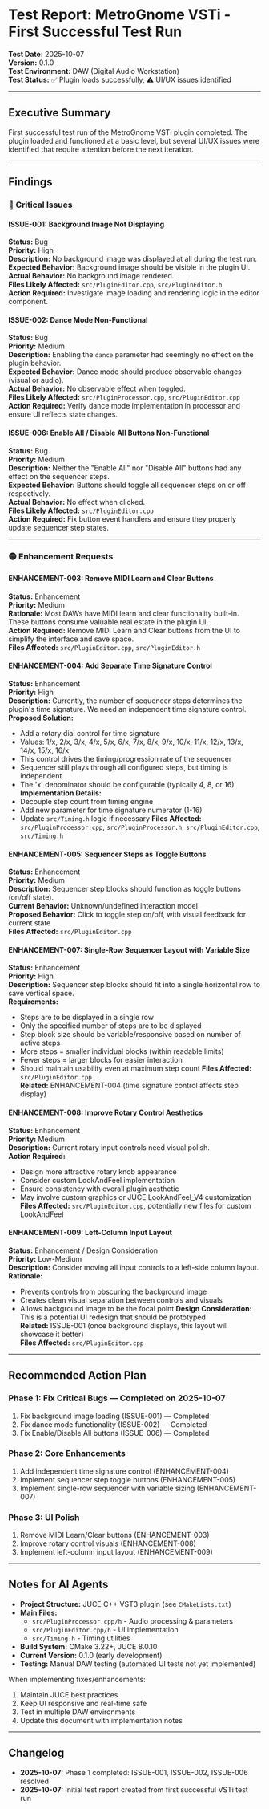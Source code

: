 # Test Report: MetroGnome VSTi - First Successful Test Run

**Test Date:** 2025-10-07  
**Version:** 0.1.0  
**Test Environment:** DAW (Digital Audio Workstation)  
**Test Status:** ✅ Plugin loads successfully, ⚠️ UI/UX issues identified

---

## Executive Summary

First successful test run of the MetroGnome VSTi plugin completed. The plugin loaded and functioned at a basic level, but several UI/UX issues were identified that require attention before the next iteration.

---

## Findings

### 🔴 Critical Issues

#### ISSUE-001: Background Image Not Displaying
**Status:** Bug  
**Priority:** High  
**Description:** No background image was displayed at all during the test run.  
**Expected Behavior:** Background image should be visible in the plugin UI.  
**Actual Behavior:** No background image rendered.  
**Files Likely Affected:** `src/PluginEditor.cpp`, `src/PluginEditor.h`  
**Action Required:** Investigate image loading and rendering logic in the editor component.

#### ISSUE-002: Dance Mode Non-Functional
**Status:** Bug  
**Priority:** Medium  
**Description:** Enabling the `dance` parameter had seemingly no effect on the plugin behavior.  
**Expected Behavior:** Dance mode should produce observable changes (visual or audio).  
**Actual Behavior:** No observable effect when toggled.  
**Files Likely Affected:** `src/PluginProcessor.cpp`, `src/PluginEditor.cpp`  
**Action Required:** Verify dance mode implementation in processor and ensure UI reflects state changes.

#### ISSUE-006: Enable All / Disable All Buttons Non-Functional
**Status:** Bug  
**Priority:** Medium  
**Description:** Neither the "Enable All" nor "Disable All" buttons had any effect on the sequencer steps.  
**Expected Behavior:** Buttons should toggle all sequencer steps on or off respectively.  
**Actual Behavior:** No effect when clicked.  
**Files Likely Affected:** `src/PluginEditor.cpp`  
**Action Required:** Fix button event handlers and ensure they properly update sequencer step states.

---

### 🟡 Enhancement Requests

#### ENHANCEMENT-003: Remove MIDI Learn and Clear Buttons
**Status:** Enhancement  
**Priority:** Medium  
**Rationale:** Most DAWs have MIDI learn and clear functionality built-in. These buttons consume valuable real estate in the plugin UI.  
**Action Required:** Remove MIDI Learn and Clear buttons from the UI to simplify the interface and save space.  
**Files Affected:** `src/PluginEditor.cpp`, `src/PluginEditor.h`

#### ENHANCEMENT-004: Add Separate Time Signature Control
**Status:** Enhancement  
**Priority:** High  
**Description:** Currently, the number of sequencer steps determines the plugin's time signature. We need an independent time signature control.  
**Proposed Solution:**
- Add a rotary dial control for time signature
- Values: 1/x, 2/x, 3/x, 4/x, 5/x, 6/x, 7/x, 8/x, 9/x, 10/x, 11/x, 12/x, 13/x, 14/x, 15/x, 16/x
- This control drives the timing/progression rate of the sequencer
- Sequencer still plays through all configured steps, but timing is independent
- The 'x' denominator should be configurable (typically 4, 8, or 16)
**Implementation Details:**
- Decouple step count from timing engine
- Add new parameter for time signature numerator (1-16)
- Update `src/Timing.h` logic if necessary
**Files Affected:** `src/PluginProcessor.cpp`, `src/PluginProcessor.h`, `src/PluginEditor.cpp`, `src/Timing.h`

#### ENHANCEMENT-005: Sequencer Steps as Toggle Buttons
**Status:** Enhancement  
**Priority:** Medium  
**Description:** Sequencer step blocks should function as toggle buttons (on/off state).  
**Current Behavior:** Unknown/undefined interaction model  
**Proposed Behavior:** Click to toggle step on/off, with visual feedback for current state  
**Files Affected:** `src/PluginEditor.cpp`

#### ENHANCEMENT-007: Single-Row Sequencer Layout with Variable Size
**Status:** Enhancement  
**Priority:** High  
**Description:** Sequencer step blocks should fit into a single horizontal row to save vertical space.  
**Requirements:**
- Steps are to be displayed in a single row
- Only the specified number of steps are to be displayed
- Step block size should be variable/responsive based on number of active steps
- More steps = smaller individual blocks (within readable limits)
- Fewer steps = larger blocks for easier interaction
- Should maintain usability even at maximum step count
**Files Affected:** `src/PluginEditor.cpp`  
**Related:** ENHANCEMENT-004 (time signature control affects step display)

#### ENHANCEMENT-008: Improve Rotary Control Aesthetics
**Status:** Enhancement  
**Priority:** Medium  
**Description:** Current rotary input controls need visual polish.  
**Action Required:**
- Design more attractive rotary knob appearance
- Consider custom LookAndFeel implementation
- Ensure consistency with overall plugin aesthetic
- May involve custom graphics or JUCE LookAndFeel_V4 customization
**Files Affected:** `src/PluginEditor.cpp`, potentially new files for custom LookAndFeel

#### ENHANCEMENT-009: Left-Column Input Layout
**Status:** Enhancement / Design Consideration  
**Priority:** Low-Medium  
**Description:** Consider moving all input controls to a left-side column layout.  
**Rationale:** 
- Prevents controls from obscuring the background image
- Creates clean visual separation between controls and visuals
- Allows background image to be the focal point
**Design Consideration:** This is a potential UI redesign that should be prototyped  
**Related:** ISSUE-001 (once background displays, this layout will showcase it better)  
**Files Affected:** `src/PluginEditor.cpp`

---

## Recommended Action Plan

### Phase 1: Fix Critical Bugs — Completed on 2025-10-07
1. Fix background image loading (ISSUE-001) — Completed
2. Fix dance mode functionality (ISSUE-002) — Completed
3. Fix Enable/Disable All buttons (ISSUE-006) — Completed

### Phase 2: Core Enhancements
1. Add independent time signature control (ENHANCEMENT-004)
2. Implement sequencer step toggle buttons (ENHANCEMENT-005)
3. Implement single-row sequencer with variable sizing (ENHANCEMENT-007)

### Phase 3: UI Polish
1. Remove MIDI Learn/Clear buttons (ENHANCEMENT-003)
2. Improve rotary control visuals (ENHANCEMENT-008)
3. Implement left-column input layout (ENHANCEMENT-009)

---

## Notes for AI Agents

- **Project Structure:** JUCE C++ VST3 plugin (see `CMakeLists.txt`)
- **Main Files:** 
  - `src/PluginProcessor.cpp/h` - Audio processing & parameters
  - `src/PluginEditor.cpp/h` - UI implementation
  - `src/Timing.h` - Timing utilities
- **Build System:** CMake 3.22+, JUCE 8.0.10
- **Current Version:** 0.1.0 (early development)
- **Testing:** Manual DAW testing (automated UI tests not yet implemented)

When implementing fixes/enhancements:
1. Maintain JUCE best practices
2. Keep UI responsive and real-time safe
3. Test in multiple DAW environments
4. Update this document with implementation notes

---

## Changelog

- **2025-10-07:** Phase 1 completed: ISSUE-001, ISSUE-002, ISSUE-006 resolved
- **2025-10-07:** Initial test report created from first successful VSTi test run
